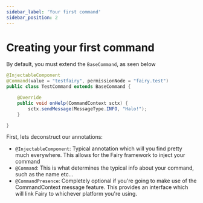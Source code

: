 ```yaml
---
sidebar_label: 'Your first command'
sidebar_position: 2
---
```


# Creating your first command

By default, you must extend the `BaseCommand`, as seen below

```java
@InjectableComponent
@Command(value = "testfairy", permissionNode = "fairy.test")
public class TestCommand extends BaseCommand {

    @Override
    public void onHelp(CommandContext sctx) {
        sctx.sendMessage(MessageType.INFO, "Halo!");
    }

}
```

First, lets deconstruct our annotations:
- `@InjectableComponent`: Typical annotation which will you find pretty much everywhere. This allows for the 
Fairy framework to inject your command
- `@Command`: This is what determines the typical info about your command, such as the name etc...
- `@CommandPresence`: Completely optional if you're going to make use of the CommandContext message
feature. This provides an interface which will link Fairy to whichever platform you're using.



```java
